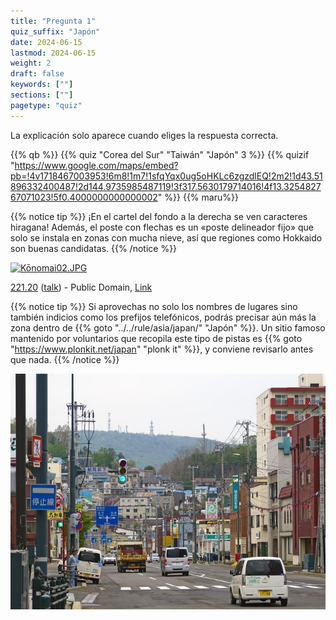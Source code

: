 ```yaml
---
title: "Pregunta 1"
quiz_suffix: "Japón"
date: 2024-06-15
lastmod: 2024-06-15
weight: 2
draft: false
keywords: [""]
sections: [""]
pagetype: "quiz"
---
```


La explicación solo aparece cuando eliges la respuesta correcta.

{{% qb %}}
{{% quiz "Corea del Sur" "Taiwán" "Japón" 3 %}}
{{% quizif "https://www.google.com/maps/embed?pb=!4v1718467003953!6m8!1m7!1sfqYqx0ug5oHKLc6zgzdlEQ!2m2!1d43.51896332400487!2d144.9735985487119!3f317.5630179714016!4f13.325482767071023!5f0.4000000000000002" %}}
{{% maru%}}

<div class="googlemap-if ansarea transparent-area">

{{% notice tip %}}
¡En el cartel del fondo a la derecha se ven caracteres hiragana! Además, el poste con flechas es un «poste delineador fijo» que solo se instala en zonas con mucha nieve, así que regiones como Hokkaido son buenas candidatas.
{{% /notice %}}

<div class="googlemap-if ansarea transparent-area no-margin">
<p><a href="https://commons.wikimedia.org/wiki/File:K%C5%8Dnomai02.JPG#/media/%E3%83%95%E3%82%A1%E3%82%A4%E3%83%AB:K%C5%8Dnomai02.JPG"><img src="https://upload.wikimedia.org/wikipedia/commons/9/91/K%C5%8Dnomai02.JPG" alt="Kōnomai02.JPG" height="480" width="640"></a></p><p><a href="//commons.wikimedia.org/wiki/User:221.20" title="User:221.20">221.20</a> (<a href="//commons.wikimedia.org/wiki/User_talk:221.20" title="User talk:221.20">talk</a>) - Public Domain, <a href="https://commons.wikimedia.org/w/index.php?curid=15535739">Link</a></p>
</div>

{{% notice tip %}}
Si aprovechas no solo los nombres de lugares sino también indicios como los prefijos telefónicos, podrás precisar aún más la zona dentro de {{% goto "../../rule/asia/japan/" "Japón" %}}. Un sitio famoso mantenido por voluntarios que recopila este tipo de pistas es {{% goto "https://www.plonkit.net/japan" "plonk it" %}}, y conviene revisarlo antes que nada.
{{% /notice %}}

<div class="googlemap-if no-margin">
<img src="./japan_otaru_road_buildings.jpg">
</div>
</div>
